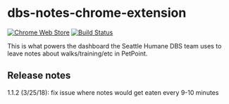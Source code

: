 # dbs-notes-chrome-extension
[![Chrome Web Store](https://img.shields.io/chrome-web-store/v/nmipgmhcfnopjeppkmpleiejmmlcfemh.svg)](https://chrome.google.com/webstore/detail/seattle-humane-dbs-petpoi/nmipgmhcfnopjeppkmpleiejmmlcfemh) [![Build Status](https://travis-ci.org/seattle-humane/dbs-notes-chrome-extension.svg?branch=master)](https://travis-ci.org/seattle-humane/dbs-notes-chrome-extension)

This is what powers the dashboard the Seattle Humane DBS team uses to leave notes about walks/training/etc in PetPoint.

## Release notes
1.1.2 (3/25/18): fix issue where notes would get eaten every 9-10 minutes